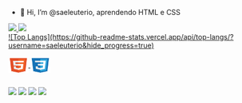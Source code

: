 - 👋 Hi, I’m @saeleuterio, aprendendo HTML e CSS

 <div>
  <a href="https://github.com/saeleuterio">
  <img height="180em" src="https://github-readme-stats.vercel.app/api?username=saeleuterio&show_icons=true&theme=dracula&include_all_commits=true&count_private=true"/>
  <img height="180em" src="https://github-readme-stats.vercel.app/api/top-langs/?username=saeleuterio&layout=compact&langs_count=16&theme=dracula"/>
</div>

<div>
 ![Top Langs](https://github-readme-stats.vercel.app/api/top-langs/?username=saeleuterio&hide_progress=true)
</div>

<div style="display: inline_block"><br>
 
  <img align="center" alt="saeleuterio-HTML" height="30" width="40" src="https://raw.githubusercontent.com/devicons/devicon/master/icons/html5/html5-original.svg">
  <img align="center" alt="saeleuterio-CSS" height="30" width="40" src="https://raw.githubusercontent.com/devicons/devicon/master/icons/css3/css3-original.svg">
 
</div>

##

<div> 
  <a href="https://www.youtube.com/channel/UC5eWkvEyG29Re3xATW52ioA" target="_blank"><img src="https://img.shields.io/badge/YouTube-FF0000?style=for-the-badge&logo=youtube&logoColor=white" target="_blank"></a>
  <a href="https://www.instagram.com/kellysauloeleuterio/" target="_blank"><img src="https://img.shields.io/badge/-Instagram-%23E4405F?style=for-the-badge&logo=instagram&logoColor=white" target="_blank"></a>
 	  <a href = "mailto:saeleuterio@hotmail.com"><img src="https://img.shields.io/badge/Microsoft_Outlook-0078D4?logo=microsoft-outlook&logoColor=white&style=for-the-badge" target="_blank"></a>
  <a href="https://www.linkedin.com/in/sauloeleuterio/" target="_blank"><img src="https://img.shields.io/badge/-LinkedIn-%230077B5?style=for-the-badge&logo=linkedin&logoColor=white" target="_blank"></a> 
  
</div>

##

